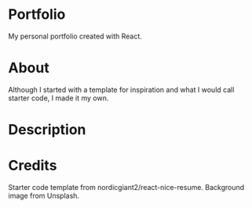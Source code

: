 # Portfolio  
My personal portfolio created with React.  

# About 
Although I started with a template for inspiration and what I would call starter code, I made it my own.

# Description

# Credits
Starter code template from nordicgiant2/react-nice-resume.
Background image from Unsplash.


